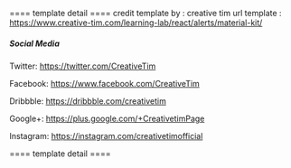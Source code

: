 ==== template detail ====
credit template by : creative tim 
url template : https://www.creative-tim.com/learning-lab/react/alerts/material-kit/
##### Social Media

Twitter: <https://twitter.com/CreativeTim>

Facebook: <https://www.facebook.com/CreativeTim>

Dribbble: <https://dribbble.com/creativetim>

Google+: <https://plus.google.com/+CreativetimPage>

Instagram: <https://instagram.com/creativetimofficial>

==== template detail ====
